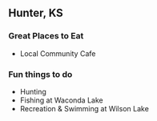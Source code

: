 ## Hunter, KS

### Great Places to Eat
- Local Community Cafe

### Fun things to do
- Hunting
- Fishing at Waconda Lake
- Recreation & Swimming at Wilson Lake
